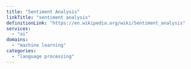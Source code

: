 ```yaml
---
title: "Sentiment Analysis"
linkTitle: "sentiment analysis"
definitionLink: "https://en.wikipedia.org/wiki/Sentiment_analysis"
services:
  - "ai"
domains:
  - "machine learning"
categories:
  - "language processing"
---
```

